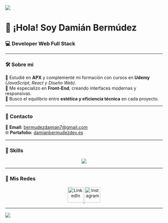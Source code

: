 <!-- Separador con gradiente -->
<img src="https://user-images.githubusercontent.com/73097560/115834477-dbab4500-a447-11eb-908a-139a6edaec5c.gif">

# 👋 ¡Hola! Soy **Damián Bermúdez**  
### 💻 **Developer Web Full Stack**  

---

### 🛠️ **Sobre mí**  
🔹 Estudié en **APX** y complementé mi formación con cursos en **Udemy** *(JavaScript, React y Diseño Web)*.  
🔹 Me especializo en **Front-End**, creando interfaces modernas y responsivas.  
🔹 Busco el equilibrio entre **estética y eficiencia técnica** en cada proyecto.  

---

### 📩 **Contacto**  
📧 **Email:** [bermudezdamian7@gmail.com](mailto:bermudezdamian7@gmail.com)  
🌐 **Portafolio:** [damianbermudezdev.es](https://www.damianbermudezdev.es/)  

---

### 🚀 **Skills**  
<p align="center">
  <a href="https://skillicons.dev">
    <img src="https://skillicons.dev/icons?i=git,html,css,js,nodejs,postman,git,github,react,nextjs,figma,firebase,mongodb,mysql,astro,vercel,vscode&perline=14" />
  </a>
</p>

---

### 🤝 **Mis Redes**  
<p align="center">
  <a href="https://www.linkedin.com/in/damian-bermudez-4a4a33204/" target="_blank">
    <img src="https://user-images.githubusercontent.com/88904952/234979284-68c11d7f-1acc-4f0c-ac78-044e1037d7b0.png" alt="LinkedIn" height="50" width="50" />
  </a>
  <a href="https://www.instagram.com/damibermudez/" target="_blank">
    <img src="https://user-images.githubusercontent.com/88904952/234981169-2dd1e58f-4b7e-468c-8213-034ba62156c3.png" alt="Instagram" height="50" width="50" />
  </a>
</p>

---

<!-- Separador con gradiente -->
<img src="https://user-images.githubusercontent.com/73097560/115834477-dbab4500-a447-11eb-908a-139a6edaec5c.gif">

